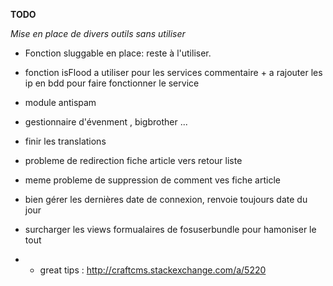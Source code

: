 **TODO**

_Mise en place de divers outils sans utiliser_



- Fonction sluggable en place: reste à l'utiliser.
- fonction isFlood a utiliser pour les services commentaire + a rajouter les ip en bdd pour faire fonctionner le service
 
  
 - module antispam
 
 - gestionnaire d'évenment , bigbrother ...
 
 - finir les translations
 
- probleme de redirection fiche article vers retour liste
- meme probleme de suppression de comment ves fiche article

- bien gérer les dernières date de connexion, renvoie toujours date du jour
 - surcharger les views formualaires de fosuserbundle pour hamoniser le tout

- - great tips : http://craftcms.stackexchange.com/a/5220